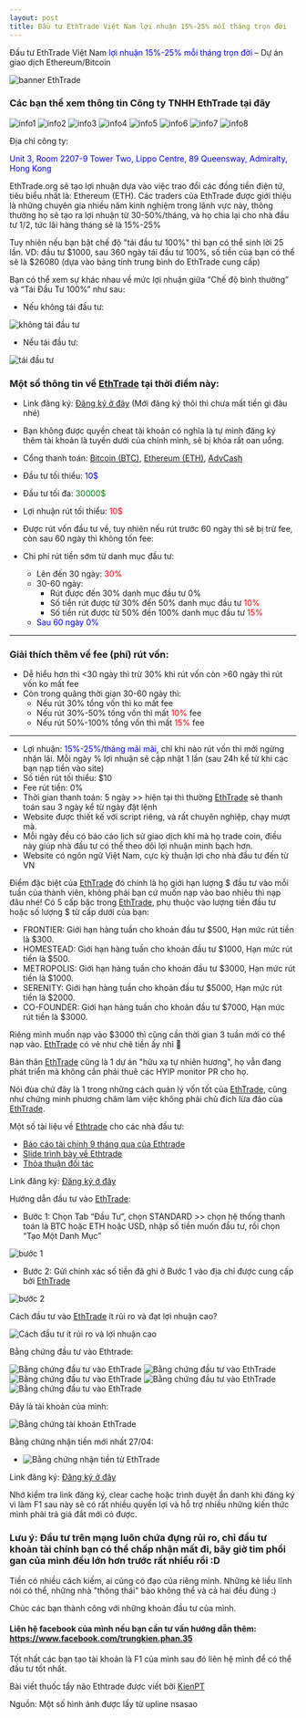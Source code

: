 ```yaml
---
layout: post
title: Đầu tư EthTrade Việt Nam lợi nhuận 15%-25% mỗi tháng trọn đời
---
```

Đầu tư EthTrade Việt Nam <span style="color:blue">lợi nhuận 15%-25% mỗi tháng trọn đời</span> – Dự án giao dịch Ethereum/Bitcoin

![banner EthTrade](/images/ethtrade/banner2_vi.jpg "banner EthTrade")

### Các bạn thể xem thông tin Công ty TNHH EthTrade tại đây

![info1](/images/ethtrade/info1.png "info1")
![info2](/images/ethtrade/info2.png "info2")
![info3](/images/ethtrade/info3.png "info3")
![info4](/images/ethtrade/info4.png "info4")
![info5](/images/ethtrade/info5.png "info5")
![info6](/images/ethtrade/info6.png "info6")
![info7](/images/ethtrade/info7.png "info7")
![info8](/images/ethtrade/info8.png "info8")

Địa chỉ công ty:

<span style="color:blue">Unit 3, Room 2207-9 Tower Two, Lippo Centre, 89 Queensway, Admiralty, Hong Kong</span>

EthTrade.org sẽ tạo lợi nhuận dựa vào việc trao đổi các đồng tiền điện tử, tiêu biểu nhất là: Ethereum (ETH). Các traders của EthTrade được giới thiệu là những chuyên gia nhiều năm kinh nghiệm trong lãnh vực này, thông thường họ sẽ tạo ra lợi nhuận từ 30-50%/tháng, và họ chia lại cho nhà đầu tư 1/2, tức lãi hàng tháng sẽ là 15%-25%

Tuy nhiên nếu bạn bật chế độ "tái đầu tư 100%" thì bạn có thể sinh lời 25 lần. VD: đầu tư $1000, sau 360 ngày tái đầu tư 100%, số tiền của bạn có thể sẽ là $26080 (dựa vào bảng tính trung bình do EthTrade cung cấp)

Bạn có thể xem sự khác nhau về mức lợi nhuận giữa “Chế độ bình thường” và “Tái Đầu Tư 100%” như sau:
* Nếu không tái đầu tư:

![không tái đầu tư](/images/ethtrade/khong-tai-dau-tu.png "không tái đầu tư")
* Nếu tái đầu tư:

![tái đầu tư](/images/ethtrade/tai-dau-tu.png "tái đầu tư")

### Một số thông tin về [EthTrade](https://ethtrade.org/lp1/002351?vi) tại thời điểm này:
* Link đăng ký: [Đăng ký ở đây](https://ethtrade.org/agent002351) (Mới đăng ký thôi thì chưa mất tiền gì đâu nhé)
* Bạn không được quyền cheat tài khoản có nghĩa là tự mình đăng ký thêm tài khoản là tuyến dưới của chính mình, sẽ bị khóa rất oan uổng.
* Cổng thanh toán: [Bitcoin (BTC)](https://www.coinbase.com/join/540983fa5fd4759756000007), [Ethereum (ETH)](https://www.coinbase.com/join/540983fa5fd4759756000007), [AdvCash](http://wallet.advcash.com/referral/019cc24c-b7e2-495f-8e6f-777d395e279a)
* Đầu tư tối thiểu: <span style="color:blue">10$</span>
* Đầu tư tối đa:    <span style="color:green">30000$</span>
* Lợi nhuận rút tối thiểu: <span style="color:red">10$</span>
* Được rút vốn đầu tư về, tuy nhiên nếu rút trước 60 ngày thì sẽ bị trừ fee, còn sau 60 ngày thì không tốn fee:
* Chi phí rút tiền sớm từ danh mục đầu tư:

  * Lên đến 30 ngày: <span style="color:red">30%</span>
  * 30-60 ngày:
    * Rút được đến 30% danh mục đầu tư 0%
    * Số tiền rút được từ 30% đến 50% danh mục đầu tư <span style="color:red">10%</span>
    * Số tiền rút được từ 50% đến 100% danh mục đầu tư <span style="color:red">15%</span>
  * <span style="color:blue">Sau 60 ngày 0%</span>

***

### Giải thích thêm về fee (phí) rút vốn:
* Dễ hiểu hơn thì <30 ngày thì trừ 30% khi rút vốn còn  >60 ngày thì rút vốn ko mất fee
* Còn trong quãng thời gian 30-60 ngày thì:
  * Nếu rút 30% tổng vốn thì ko mất fee
  * Nếu rút 30%-50% tống vốn thì mất <span style="color:red">10%</span> fee
  * Nếu rút 50%-100% tổng vốn thì mất <span style="color:red">15%</span> fee
***

* Lợi nhuận: <span style="color:blue">15%-25%/tháng mãi mãi</span>, chỉ khi nào rút vốn thì mới ngừng nhận lãi. Mỗi ngày % lợi nhuận sẽ cập nhật 1 lần (sau 24h kể từ khi các bạn nạp tiền vào site)
* Số tiền rút tối thiểu: $10
* Fee rút tiền: 0%
* Thời gian thanh toán: 5 ngày >> hiện tại thì thường [EthTrade](https://ethtrade.org/lp1/002351?vi) sẽ thanh toán sau 3 ngày kể từ ngày đặt lệnh
* Website được thiết kế với script riêng, và rất chuyên nghiệp, chạy mượt mà.
* Mỗi ngày đều có báo cáo lịch sử giao dịch khi mà họ trade coin, điều này giúp nhà đầu tư có thể theo dõi lợi nhuận minh bạch hơn.
* Website có ngôn ngữ Việt Nam, cực kỳ thuận lợi cho nhà đầu tư đến từ VN

Điểm đặc biệt của [EthTrade](https://ethtrade.org/lp1/002351?vi) đó chính là họ giới hạn lượng $ đầu tư vào mỗi tuần của thành viên, không phải bạn cứ muốn nạp vào bao nhiêu thì nạp đâu nhé!
Có 5 cấp bậc trong [EthTrade](https://ethtrade.org/lp1/002351?vi), phụ thuộc vào lượng tiền đầu tư hoặc số lượng $ từ cấp dưới của bạn:
* FRONTIER: Giới hạn hàng tuần cho khoản đầu tư $500, Hạn mức rút tiền là $300.
* HOMESTEAD: Giới hạn hàng tuần cho khoản đầu tư $1000, Hạn mức rút tiền là $500.
* METROPOLIS: Giới hạn hàng tuần cho khoản đầu tư $3000, Hạn mức rút tiền là $1000.
* SERENITY: Giới hạn hàng tuần cho khoản đầu tư $5000, Hạn mức rút tiền là $2000.
* CO-FOUNDER: Giới hạn hàng tuần cho khoản đầu tư $7000, Hạn mức rút tiền là $3000.

Riêng mình muốn nạp vào $3000 thì cũng cần thời gian 3 tuần mới có thể nạp vào. [EthTrade](https://ethtrade.org/lp1/002351?vi) có vẻ như chê tiền ấy nhỉ 🙂

Bản thân [EthTrade](https://ethtrade.org/lp1/002351?vi) cũng là 1 dự án "hữu xạ tự nhiên hương", họ vẫn đang phát triển mà không cần phải thuê các HYIP monitor PR cho họ.

Nói đùa chứ đây là 1 trong những cách quản lý vốn tốt của [EthTrade](https://ethtrade.org/lp1/002351?vi), cũng như chứng minh phương châm làm việc không phải chủ đích lừa đảo của [EthTrade](https://ethtrade.org/lp1/002351?vi).

Một số tài liệu về [Ethtrade](https://ethtrade.org/lp1/002351?vi) cho các nhà đầu tư:
* [Báo cáo tài chính 9 tháng qua của Ethtrade](https://ethtrade.org/Annual_financial_report_2015-2016_viet.pdf)
* [Slide trình bày về Ethtrade](https://ethtrade.org/presentation-VN.pdf)
* [Thỏa thuận đối tác](https://ethtrade.org/partnership_agreement)

Link đăng ký: [Đăng ký ở đây](https://ethtrade.org/agent002351)

Hướng dẫn đầu tư vào [EthTrade](https://ethtrade.org/lp1/002351?vi):

* Bước 1: Chọn Tab “Đầu Tư”, chọn STANDARD >> chọn hệ thống thanh toán là BTC hoặc ETH hoặc USD, nhập số tiền muốn đầu tư, rồi chọn “Tạo Một Danh Mục”

![bước 1](/images/ethtrade/step1.png "bước 1")

* Bước 2: Gửi chính xác số tiền đã ghi ở Bước 1 vào địa chỉ được cung cấp bởi [EthTrade](https://ethtrade.org/lp1/002351?vi)

![bước 2](/images/ethtrade/step2.png "bước 2")

Cách đầu tư vào [EthTrade](https://ethtrade.org/lp1/002351?vi) ít rủi ro và đạt lợi nhuận cao?

![Cách đầu tư ít rủi ro và lợi nhuận cao](/images/ethtrade/cach-dau-tu-ethtrade-it-rui-ro-va-dat-loi-nhuan-cao.png "Đầu tư ít rủi ro và lợi nhuận cao")

Bằng chứng đầu tư vào Ethtrade:

![Bằng chứng đầu tư vào EthTrade](/images/ethtrade/proof1.png "Bằng chứng đầu tư vào Ethtrade")
![Bằng chứng đầu tư vào EthTrade](/images/ethtrade/proof2.png "Bằng chứng đầu tư vào Ethtrade")
![Bằng chứng đầu tư vào EthTrade](/images/ethtrade/proof3.png "Bằng chứng đầu tư vào Ethtrade")
![Bằng chứng đầu tư vào EthTrade](/images/ethtrade/proof4.png "Bằng chứng đầu tư vào Ethtrade")
![Bằng chứng đầu tư vào EthTrade](/images/ethtrade/proof5.png "Bằng chứng đầu tư vào Ethtrade")

Đây là tài khoản của mình:

![Bằng chứng tài khoản EthTrade](/images/ethtrade/proof_account.png "Bằng chứng tài khoản EthTrade")

Bằng chứng nhận tiền mới nhất 27/04:
* ![Bằng chứng nhận tiền từ EthTrade](/images/ethtrade/proof-2704.png "Bằng chứng nhận tiền từ EthTrade")

Link đăng ký: [Đăng ký ở đây](https://ethtrade.org/agent002351)

Nhớ kiểm tra link đăng ký, clear cache hoặc trình duyệt ẩn danh khi đăng ký vì làm F1 sau này sẽ có rất nhiều quyền lợi và hỗ trợ nhiều những kiến thức mình phải trả giá đắt mới có được.

### Lưu ý: Đầu tư trên mạng luôn chứa đựng rủi ro, chỉ đầu tư khoản tài chính bạn có thể chấp nhận mất đi, bây giờ tim phổi gan của mình đều lớn hơn trước rất nhiều rồi :D

Tiền có nhiều cách kiếm, ai cũng có đạo của riêng mình.
Những kẻ liều lĩnh nói có thể, những nhà "thông thái" bảo không thể và cả hai đều đúng :)

Chúc các bạn thành công với những khoản đầu tư của mình.

#### Liên hệ facebook của mình nếu bạn cần tư vấn hướng dẫn thêm: https://www.facebook.com/trungkien.phan.35

Tốt nhất các bạn tạo tài khoản là F1 của mình sau đó liên hệ mình để có thể đầu tư tốt nhất.

Bài viết thuốc tẩy não Ethtrade được viết bởi [KienPT](phantrungkien.org)

Nguồn: Một số hình ảnh được lấy từ upline nsasao